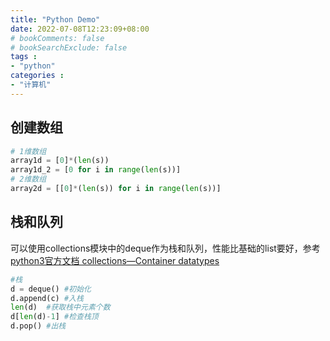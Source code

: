 ```yaml
---
title: "Python Demo"
date: 2022-07-08T12:23:09+08:00
# bookComments: false
# bookSearchExclude: false
tags : 
- "python"
categories : 
- "计算机"
---
```


## 创建数组

```python
# 1维数组
array1d = [0]*(len(s))
array1d_2 = [0 for i in range(len(s))]
# 2维数组
array2d = [[0]*(len(s)) for i in range(len(s))]
```

## 栈和队列

可以使用collections模块中的deque作为栈和队列，性能比基础的list要好，参考[python3官方文档 collections—Container datatypes](https://docs.python.org/3/library/collections.html#collections.deque)

```python
#栈
d = deque() #初始化
d.append(c) #入栈
len(d)  #获取栈中元素个数
d[len(d)-1] #检查栈顶
d.pop() #出栈
```
